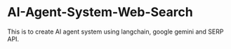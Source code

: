 # AI-Agent-System-Web-Search
This is to create AI agent system using langchain, google gemini and SERP API.

